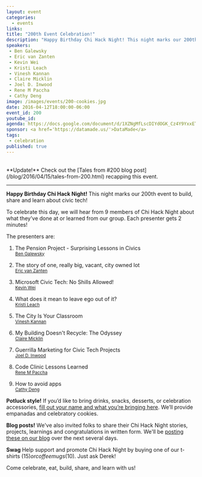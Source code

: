 ```yaml
---
layout: event
categories: 
  - events
links:
title: "200th Event Celebration!"
description: "Happy Birthday Chi Hack Night! This night marks our 200th event to build, share and learn about civic tech! To celebrate this day, we will hear from 9 members of Chi Hack Night about what they’ve done at or learned from our group. Each presenter gets 2 minutes! Come celebrate, eat, build, share, and learn with us!"
speakers:
 - Ben Galewsky
 - Eric van Zanten
 - Kevin Wei
 - Kristi Leach
 - Vinesh Kannan
 - Claire Micklin
 - Joel D. Inwood
 - Rene M Paccha
 - Cathy Deng
image: /images/events/200-cookies.jpg
date: 2016-04-12T18:00:00-06:00
event_id: 200
youtube_id: 
agenda: https://docs.google.com/document/d/1XZNgMfLscDIYdOGK_Cz4Y9YxxET0wLm3XCXWBKPtkU8/edit#
sponsor: <a href='https://datamade.us/'>DataMade</a>
tags: 
 - celebration
published: true
---
```

<br />
**Update!** Check out the [Tales from #200 blog post](/blog/2016/04/15/tales-from-200.html) recapping this event.

---

**Happy Birthday Chi Hack Night!** This night marks our 200th event to build, share and learn about civic tech!

To celebrate this day, we will hear from 9 members of Chi Hack Night about what they’ve done at or learned from our group. Each presenter gets 2 minutes!

The presenters are:

1. <p>The Pension Project - Surprising Lessons in Civics<br /><small><a href='https://www.linkedin.com/in/bengalewsky'>Ben Galewsky</a></small></p>
1. <p>The story of one, really big, vacant, city owned lot<br /><small><a href='https://twitter.com/evanzanten'>Eric van Zanten</a></small></p>
1. <p>Microsoft Civic Tech: No Shills Allowed!<br /><small><a href='https://twitter.com/Wei_Too_Good'>Kevin Wei</a></small></p>
1. <p>What does it mean to leave ego out of it?<br /><small><a href='https://twitter.com/kristil'>Kristi Leach</a></small></p>
1. <p>The City Is Your Classroom<br /><small><a href='https://twitter.com/vineshgkannan'>Vinesh Kannan</a></small></p>
1. <p>My Building Doesn't Recycle: The Odyssey<br /><small><a href='https://twitter.com/clairemicklin/'>Claire Micklin</a></small></p>
1. <p>Guerrilla Marketing for Civic Tech Projects<br /><small><a href='https://twitter.com/joeldinwood'>Joel D. Inwood</a></small></p>
1. <p>Code Clinic Lessons Learned<br /><small><a href='https://github.com/renemarcelo/'>Rene M Paccha</a></small></p>
1. <p>How to avoid apps<br /><small><a href='https://twitter.com/cthydng'>Cathy Deng</a></small></p>

**Potluck style!** If you’d like to bring drinks, snacks, desserts, or celebration accessories, [fill out your name and what you’re bringing here](https://docs.google.com/spreadsheets/d/1nsW4QR8U8AJg6bGn6D4In2AtMV1nsuiWXI5VBBBd_uE/edit#gid=0). We’ll provide empanadas and celebratory cookies.

**Blog posts!** We've also invited folks to share their Chi Hack Night stories, projects, learnings and congratulations in written form. We'll be [posting these on our blog](/blog/index.html) over the next several days.

**Swag** Help support and promote Chi Hack Night by buying one of our t-shirts ($15) or coffee mugs ($10). Just ask Derek!

Come celebrate, eat, build, share, and learn with us!